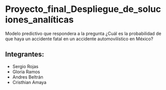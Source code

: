 # Proyecto_final_Despliegue_de_soluciones_analíticas
Modelo predictivo que respondera a la pregunta ¿Cuál es la probabilidad de que haya un accidente fatal en un accidente automovilístico en México? 

<h2 >Integrantes:</h2> 
<ul>
    <li>Sergio Rojas</li>
    <li>Gloria Ramos </li>
    <li>Andres Beltrán</li>
    <li>Cristhian Amaya</li>
</ul>
